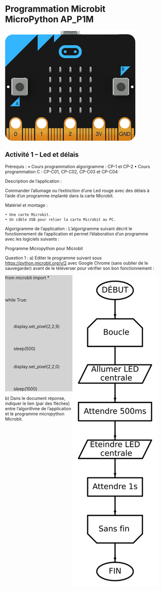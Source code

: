 # Programmation Microbit MicroPython AP_P1M

![Image microbit](../Images/microbit-front.png)

## Activité 1 – Led et délais

Prérequis :
    • Cours programmation algorigramme : CP-1 et CP-2
    • Cours programmation C : CP-C01, CP-C02, CP-C03 et CP-C04

Description de l’application :

Commander l’allumage ou l’extinction d’une Led rouge avec des délais à l’aide d’un programme implanté dans la carte Microbit.

Matériel et montage :

    • Une carte Microbit.
    • Un câble USB pour relier la carte Microbit au PC.

Algorigramme de l’application :
L’algorigramme suivant décrit le fonctionnement de l’application et permet l’élaboration d’un programme avec les logiciels suivants :

Programme Micropython pour Microbit

Question 1 :
    a) Editer le programme suivant sous https://python.microbit.org/v/2 avec Google Chrome  (sans oublier de le sauvegarder) avant de le téléverser pour vérifier son bon fonctionnement :

<div>
<img src="../Images/algo_clignotant.svg" align="right">
    <div style="margin: 1em 0 0 0; background-color:lightgrey;">
<p style="margin: 1em 0 0 0;"> from microbit import *</p>
<p style="margin: 4em 0 0 0;"> while True:</p>
<p style="margin: 5em 0 0 2em;"> display.set_pixel(2,2,9)</p>
<p style="margin: 4em 0 0 2em;"> sleep(500)</p>
<p style="margin: 3em 0 0 2em;"> display.set_pixel(2,2,0)</p>
<p style="margin: 4em 0 0 2em;"> sleep(1000)</p>
   </div>
</div>

b) Dans le document réponse, indiquer le lien (par des flèches) entre l’algorithme de l’application et le programme micropython Microbit.
